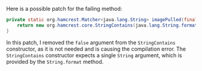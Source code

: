 Here is a possible patch for the failing method:

```java
private static org.hamcrest.Matcher<java.lang.String> imagePulled(final java.lang.String image) {
    return new org.hamcrest.core.StringContains(java.lang.String.format("Status: Downloaded newer image for %s", image));
}
```

In this patch, I removed the `false` argument from the `StringContains` constructor, as it is not needed and is causing the compilation error. The `StringContains` constructor expects a single `String` argument, which is provided by the `String.format` method.